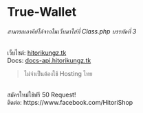 # True-Wallet

###### สามารถเอาคีย์ได้จากในเว็บมาใส่ที่ Class.php บรรทัดที่ 3
เว็บไซต์: [hitorikungz.tk](https://hitorikungz.tk)
<br>
Docs: [docs-api.hitorikungz.tk](https://docs-api.hitorikungz.tk)
<br>
> ไม่จำเป็นต้องใช้ Hosting ไทย
<br>
สมัครใหม่ใช้ฟรี 50 Request!
<br>
ติดต่อ: https://www.facebook.com/HitoriShop
